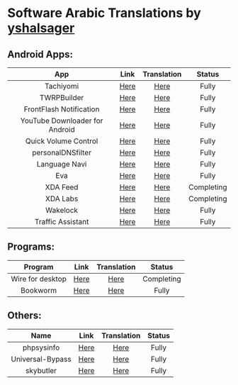 # Software Arabic Translations by [yshalsager](https://github.com/yshalsager)

## Android Apps:
|App|Link|Translation|Status|
|:-:|:-:|:-:|:-:|
|Tachiyomi|[Here](https://github.com/inorichi/tachiyomi)|[Here](https://hosted.weblate.org/projects/tachiyomi/)|Fully|
|TWRPBuilder|[Here](https://twrpbuilder.github.io)|[Here](https://github.com/TwrpBuilder/TwrpBuilder/blob/master/app/src/main/res/values-ar/strings.xml)|Fully|
|FrontFlash Notification|[Here](https://play.google.com/store/apps/details?id=com.trendy.frontflashnotification)|[Here](http://ffn-localizations.oneskyapp.com/collaboration/project/142172)|Fully|
|YouTube Downloader for Android|[Here](https://forum.xda-developers.com/showthread.php?t=2137743)|[Here](http://www.getlocalization.com/ytdownloader/)|Fully|
|Quick Volume Control|[Here](https://play.google.com/store/apps/details?id=com.greatapps.volumeinnotification)|[Here](https://forum.xda-developers.com/showpost.php?p=75735882&postcount=3481)|Fully|
|personalDNSfilter|[Here](http://zenz-solutions.de/personaldnsfilter/)|[Here](https://crowdin.com/project/personaldnsfilter)|Fully|
|Language Navi|[Here](https://play.google.com/store/apps/details?id=com.tachibana.languagenavi)|[Here](https://crowdin.com/project/language-navi)|Fully|
|Eva|[Here](https://play.google.com/store/apps/details?id=com.sunshine.eva)|[Here](https://sunshine.oneskyapp.com/collaboration/translate/project/project/315484/language/28/)|Fully|
|XDA Feed|[Here](https://play.google.com/store/apps/details?id=com.xda.feed)|[Here](https://crowdin.com/project/xda-feed/ar)|Completing|
|XDA Labs|[Here](http://www.xda-labs.com)|[Here](https://crowdin.com/project/xda-labs/ar/)|Completing|
|Wakelock|[Here](https://play.google.com/store/apps/details?id=eu.thedarken.wldonate)|[Here](https://crowdin.com/project/wakelock/ar)|Fully|
|Traffic Assistant|[Here](https://play.google.com/store/apps/details?id=com.company.Traffic_Assistant)|[Here](https://osrcrce.oneskyapp.com/admin/project/dashboard/project/323094)|Fully|


## Programs:
|Program|Link|Translation|Status|
|:-:|:-:|:-:|:-:|
|Wire for desktop|[Here](https://github.com/yshalsager-translations/wire-desktop)|[Here](https://github.com/yshalsager-translations/wire-desktop/tree/arabic)|Completing|
|Bookworm|[Here](https://github.com/babluboy/bookworm)|[Here](https://hosted.weblate.org/projects/bookworm/bookworm/ar/)|Fully|


## Others:
|Name|Link|Translation|Status|
|:-:|:-:|:-:|:-:|
|phpsysinfo|[Here](https://github.com/phpsysinfo/phpsysinfo)|[Here](https://github.com/yshalsager-translations/phpsysinfo/tree/arabic)|Fully|
|Universal-Bypass|[Here](https://github.com/hell-sh/Universal-Bypass)|[Here](https://github.com/yshalsager-translations/Universal-Bypass/tree/arabic)|Fully|
|skybutler|[Here](https://github.com/ATechnoHazard/skybutler)|[Here](https://github.com/ATechnoHazard/skybutler/blob/Default/SkyButler/modules/translations/Arabic.py)|Fully|
